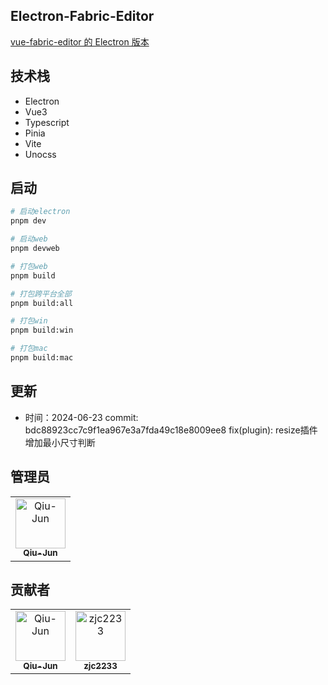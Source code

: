 <!--
 * @Descripttion:
 * @version:
 * @Author: June
 * @Date: 2023-03-12 22:16:24
 * @LastEditors: June
 * @LastEditTime: 2023-11-10 21:22:37
-->

## Electron-Fabric-Editor

[vue-fabric-editor 的 Electron 版本](https://github.com/nihaojob/vue-fabric-editor)

## 技术栈

- Electron
- Vue3
- Typescript
- Pinia
- Vite
- Unocss

## 启动

```bash
# 启动electron
pnpm dev

# 启动web
pnpm devweb

# 打包web
pnpm build

# 打包跨平台全部
pnpm build:all

# 打包win
pnpm build:win

# 打包mac
pnpm build:mac
```

## 更新
  - 时间：2024-06-23   commit: bdc88923cc7c9f1ea967e3a7fda49c18e8009ee8   fix(plugin): resize插件增加最小尺寸判断


## 管理员
<!-- readme: collaborators -start -->
<table>
<tr>
    <td align="center">
        <a href="https://github.com/Qiu-Jun">
            <img src="https://avatars.githubusercontent.com/u/24954362?v=4" width="80;" alt="Qiu-Jun"/>
            <br />
            <sub><b>Qiu-Jun</b></sub>
        </a>
    </td></tr>
</table>
<!-- readme: collaborators -end -->

## 贡献者
<!-- readme: collaborators,contributors -start -->
<table>
<tr>
    <td align="center">
        <a href="https://github.com/Qiu-Jun">
            <img src="https://avatars.githubusercontent.com/u/24954362?v=4" width="80;" alt="Qiu-Jun"/>
            <br />
            <sub><b>Qiu-Jun</b></sub>
        </a>
    </td>
    <td align="center">
        <a href="https://github.com/zjc2233">
            <img src="https://avatars.githubusercontent.com/u/43945226?v=4" width="80;" alt="zjc2233"/>
            <br />
            <sub><b>zjc2233</b></sub>
        </a>
    </td></tr>
</table>
<!-- readme: collaborators,contributors -end -->